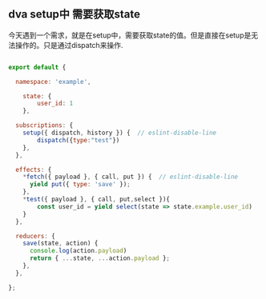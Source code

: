 ## dva setup中 需要获取state

今天遇到一个需求，就是在setup中，需要获取state的值。但是直接在setup是无法操作的。只是通过dispatch来操作.

```js

export default {

  namespace: 'example',

    state: {
        user_id: 1
    },

  subscriptions: {
    setup({ dispatch, history }) {  // eslint-disable-line
        dispatch({type:"test"})
    },
  },

  effects: {
    *fetch({ payload }, { call, put }) {  // eslint-disable-line
      yield put({ type: 'save' });
    },
    *test({ payload }, { call, put,select }){
		const user_id = yield select(state => state.example.user_id)
	}
  },

  reducers: {
    save(state, action) {
      console.log(action.payload)
      return { ...state, ...action.payload };
    },
  },

};

```



